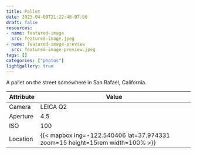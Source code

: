 ```yaml
---
title: Pallet
date: 2023-04-09T21:22:48-07:00
draft: false
resources:
- name: featured-image
  src: featured-image.jpeg
- name: featured-image-preview
  src: featured-image-preview.jpeg
tags: []
categories: ["photos"]
lightgallery: true
---
```

A pallet on the street somewhere in San Rafael, California.
<!--more-->
| Attribute    | Value |
|--------------|-------|
| Camera       | LEICA Q2 |
| Aperture     | 4.5 |
| ISO          | 100 |
| Location     | {{< mapbox lng=-122.540406 lat=37.974331 zoom=15 height=15rem width=100% >}} |

